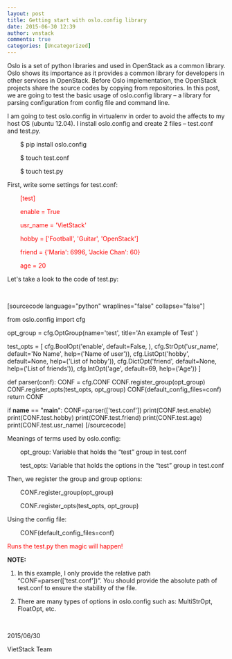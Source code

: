 ```yaml
---
layout: post
title: Getting start with oslo.config library
date: 2015-06-30 12:39
author: vnstack
comments: true
categories: [Uncategorized]
---
```

Oslo is a set of python libraries and used in OpenStack as a common library. Oslo shows its importance as it provides a common library for developers in other services in OpenStack. Before Oslo implementation, the OpenStack projects share the source codes by copying from repositories. In this post, we are going to test the basic usage of oslo.config library – a library for parsing configuration from config file and command line.

I am going to test oslo.config in virtualenv in order to avoid the affects to my host OS (ubuntu 12.04). I install oslo.config and create 2 files – test.conf and test.py.
<p style="padding-left:30px;">$ pip install oslo.config</p>
<p style="padding-left:30px;">$ touch test.conf</p>
<p style="padding-left:30px;">$ touch test.py</p>
First, write some settings for test.conf:
<p style="padding-left:30px;"><span style="color:#ff0000;">[test]</span></p>
<p style="padding-left:30px;"><span style="color:#ff0000;">enable = True</span></p>
<p style="padding-left:30px;"><span style="color:#ff0000;">usr_name = 'VietStack'</span></p>
<p style="padding-left:30px;"><span style="color:#ff0000;">hobby = ['Football', 'Guitar', 'OpenStack']</span></p>
<p style="padding-left:30px;"><span style="color:#ff0000;">friend = {'Maria': 6996, 'Jackie Chan': 60}</span></p>
<p style="padding-left:30px;"><span style="color:#ff0000;">age = 20</span></p>
Let's take a look to the code of test.py:

&nbsp;

[sourcecode language="python" wraplines="false" collapse="false"]

from oslo.config import cfg

opt_group = cfg.OptGroup(name='test',
                         title='An example of Test'
                         )

test_opts = [
 cfg.BoolOpt('enable',
              default=False,
             ),
 cfg.StrOpt('usr_name',
              default='No Name',
              help=('Name of user')),
 cfg.ListOpt('hobby',
              default=None,
              help=('List of hobby')),
 cfg.DictOpt('friend',
              default=None,
              help=('List of friends')),
 cfg.IntOpt('age',
             default=69,
             help=('Age'))
]

def parser(conf):
 CONF = cfg.CONF
 CONF.register_group(opt_group)
 CONF.register_opts(test_opts, opt_group)
 CONF(default_config_files=conf)
 return CONF

if __name__ == &quot;__main__&quot;:
 CONF=parser(['test.conf'])
 print(CONF.test.enable)
 print(CONF.test.hobby)
 print(CONF.test.friend)
 print(CONF.test.age)
 print(CONF.test.usr_name)
[/sourcecode]

Meanings of terms used by oslo.config:
<p style="padding-left:30px;">opt_group: Variable that holds the “test” group in test.conf</p>
<p style="padding-left:30px;">test_opts: Variable that holds the options in the “test” group in test.conf</p>
Then, we register the group and group options:
<p style="padding-left:30px;">CONF.register_group(opt_group)</p>
<p style="padding-left:30px;">CONF.register_opts(test_opts, opt_group)</p>
Using the config file:
<p style="padding-left:30px;">CONF(default_config_files=conf)</p>
<p style="padding-left:30px;"></p>
<span style="color:#ff0000;">Runs the test.py then magic will happen!</span>

<strong>NOTE:</strong>

1. In this example, I only provide the relative path “CONF=parser(['test.conf'])”. You should provide the absolute path of test.conf to ensure the stability of the file.

2. There are many types of options in oslo.config such as: MultiStrOpt, FloatOpt, etc.

&nbsp;

2015/06/30

VietStack Team
